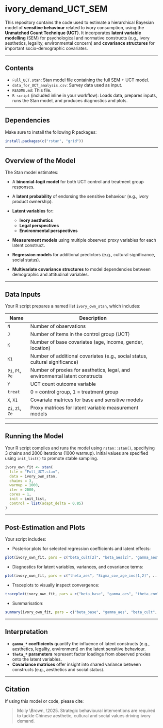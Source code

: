 # ivory_demand_UCT_SEM

This repository contains the code used to estimate a hierarchical Bayesian model of **sensitive behaviour** related to ivory consumption, using the **Unmatched Count Technique (UCT)**. It incorporates **latent variable modelling** (SEM) for psychological and normative constructs (e.g., ivory aesthetics, legality, environmental concern) and **covariance structures** for important socio-demographic covariates.

---

## Contents

* `Full_UCT.stan`: Stan model file containing the full SEM + UCT model.
* `data_for_UCT_analysis.csv`: Survey data used as input.
* `README.md`: This file.
* `R script` (included inline in your workflow): Loads data, prepares inputs, runs the Stan model, and produces diagnostics and plots.

---

## Dependencies

Make sure to install the following R packages:

```r
install.packages(c("rstan", "grid"))
```

---

## Overview of the Model

The Stan model estimates:

* A **binomial-logit model** for both UCT control and treatment group responses.
* A **latent probability** of endorsing the sensitive behaviour (e.g., ivory product ownership).
* **Latent variables** for:

  * **Ivory aesthetics**
  * **Legal perspectives**
  * **Environmental perspectives**
* **Measurement models** using multiple observed proxy variables for each latent construct.
* **Regression models** for additional predictors (e.g., cultural significance, social status).
* **Multivariate covariance structures** to model dependencies between demographic and attitudinal variables.

---

## Data Inputs

Your R script prepares a named list `ivory_own_stan`, which includes:

| Name             | Description                                                                  |
| ---------------- | ---------------------------------------------------------------------------- |
| `N`              | Number of observations                                                       |
| `J`              | Number of items in the control group (UCT)                                   |
| `K`              | Number of base covariates (age, income, gender, location)                    |
| `K1`             | Number of additional covariates (e.g., social status, cultural significance) |
| `Pi`, `Pl`, `Pe` | Number of proxies for aesthetics, legal, and environmental latent constructs |
| `Y`              | UCT count outcome variable                                                   |
| `treat`          | 0 = control group, 1 = treatment group                                       |
| `X`, `X1`        | Covariate matrices for base and sensitive models                             |
| `Zi`, `Zl`, `Ze` | Proxy matrices for latent variable measurement models                        |

---

## Running the Model

Your R script compiles and runs the model using `rstan::stan()`, specifying 3 chains and 2000 iterations (1000 warmup). Initial values are specified using `init_list()` to promote stable sampling.

```r
ivory_own_fit <- stan(
  file = "Full_UCT.stan",
  data = ivory_own_stan,
  chains = 3,
  warmup = 1000,
  iter = 2000,
  cores = 1,
  init = init_list,
  control = list(adapt_delta = 0.85)
)
```

---

## Post-Estimation and Plots

Your script includes:

* Posterior plots for selected regression coefficients and latent effects:

```r
plot(ivory_own_fit, pars = c("beta_cult[2]", "beta_aes[2]", "gamma_aes", ...))
```

* Diagnostics for latent variables, variances, and covariance terms:

```r
plot(ivory_own_fit, pars = c("theta_aes", "Sigma_cov_age_inc[1,2]", ...))
```

* Traceplots to visually inspect convergence:

```r
traceplot(ivory_own_fit, pars = c("beta_base", "gamma_aes", "theta_env"))
```

* Summarisation:

```r
summary(ivory_own_fit, pars = c("beta_base", "gamma_aes", "beta_cult", ...))
```

---

## Interpretation

* **`gamma_*` coefficients** quantify the influence of latent constructs (e.g., aesthetics, legality, environment) on the latent sensitive behaviour.
* **`theta_*` parameters** represent factor loadings from observed proxies onto the latent variables.
* **Covariance matrices** offer insight into shared variance between constructs (e.g., aesthetics and social status).

---

## Citation

If using this model or code, please cite:

> Molly \Brown, \2025. Strategic behavioural interventions are required to tackle Chinese aesthetic, cultural and social values driving ivory demand. 
